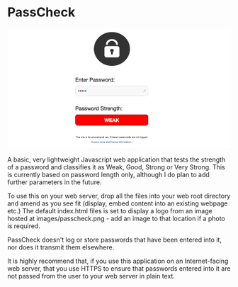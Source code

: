 # PassCheck

![Alt text](/images/screenshot.png)

A basic, very lightweight Javascript web application that tests the strength of a password and classifies it as Weak, Good, Strong or Very Strong. This is currently based on password length only, although I do plan to add further parameters in the future.

To use this on your web server, drop all the files into your web root directory and amend as you see fit (display, embed content into an existing webpage etc.) The default index.html files is set to display a logo from an image hosted at images/passcheck.png - add an image to that location if a photo is required.

PassCheck doesn't log or store passwords that have been entered into it, nor does it transmit them elsewhere. 

It is highly recommend that, if you use this application on an Internet-facing web server, that you use HTTPS to ensure that passwords entered into it are not passed from the user to your web server in plain text.
